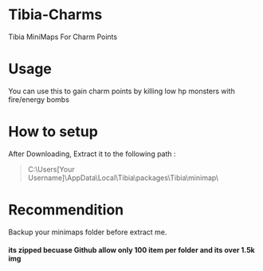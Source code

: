 # Tibia-Charms
Tibia MiniMaps For Charm Points


# Usage
You can use this to gain charm points by killing low hp monsters with fire/energy bombs


# How to setup
After Downloading, Extract it to the following path :
> C:\Users\[Your Username]\AppData\Local\Tibia\packages\Tibia\minimap\


# Recommendition
Backup your minimaps folder before extract me.


#### its zipped becuase Github allow only 100 item per folder and its over 1.5k img
